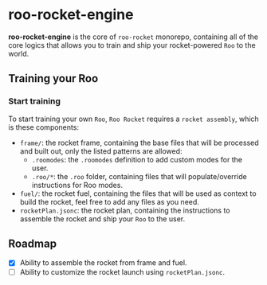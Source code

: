# roo-rocket-engine

**roo-rocket-engine** is the core of `roo-rocket` monorepo, containing all of the core logics that allows you to train and ship your rocket-powered `Roo` to the world.

## Training your Roo

### Start training

To start training your own `Roo`, `Roo Rocket` requires a `rocket assembly`, which is these components:
  * `frame/`: the rocket frame, containing the base files that will be processed and built out, only the listed patterns are allowed:
    * `.roomodes`: the `.roomodes` definition to add custom modes for the user.
    * `.roo/*`: the `.roo` folder, containing files that will populate/override instructions for Roo modes.
  * `fuel/`: the rocket fuel, containing the files that will be used as context to build the rocket, feel free to add any files as you need.
  * `rocketPlan.jsonc`: the rocket plan, containing the instructions to assemble the rocket and ship your `Roo` to the user.

## Roadmap
* [x] Ability to assemble the rocket from frame and fuel.
* [ ] Ability to customize the rocket launch using `rocketPlan.jsonc`.
